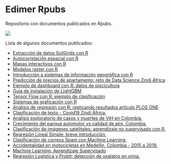 # Edimer Rpubs

Repositorio con documentos publicados en Rpubs.

![](https://encrypted-tbn0.gstatic.com/images?q=tbn:ANd9GcTkoeG55ji_NyG3-0t4ypPf-1L8wZGwB0LI1g4a3njvEqIZtCTpBg&s)

Lista de algunos documentos publicados:

- [Extracción de datos SoilGrids con R](https://rpubs.com/Edimer/763111)
- [Autocorrelación espacial con R](https://rpubs.com/Edimer/675143)
- [Mapas interactivos con R](https://rpubs.com/Edimer/673994)
- [Modelos raster con R](https://rpubs.com/Edimer/673524)
- [Introducción a sistemas de información geográfica con R](https://rpubs.com/Edimer/673433)
- [Predicción de precios de apartamento: reto de Data Science Zindi África](https://rpubs.com/Edimer/648887)
- [Ejemplo de dashboard con R: datos de piscicultura](https://rpubs.com/Edimer/644810)
- [Guía de instalación de LightGBM](https://rpubs.com/Edimer/589672)
- [Tensor Flow con R: ejemplo de clasificación](https://rpubs.com/Edimer/564284)
- [Sistemas de graficación con R](https://rpubs.com/Edimer/563530)
- [Análisis de regresión con R: replicando resultados artículo PLOS ONE](https://rpubs.com/Edimer/565984)
- [Clasificación de texto - Covid19 Zindi África.](https://rpubs.com/Edimer/612558)
- [Análisis exploratorio de casos y muertes de VIH en Colombia.](https://rpubs.com/Edimer/326811)
- [Crecimiento del parque automotor vs calidad de aire, Colombia.](https://rpubs.com/Edimer/481799)
- [Clasificación de imágenes satelitales: aprendizaje no supervisado con R.](https://rpubs.com/Edimer/519971)
- [Regresión Lineal Simple: breve introducción.](https://rpubs.com/Edimer/520130)
- [Clasificación de correos Spam con Machine Learning.](https://rpubs.com/Edimer/534566)
- [Accidentalidad en motocicletas en Medellín, Colombia - 2015 a 2019.](https://rpubs.com/Edimer/534624)
- [Machine Learning: Aprendizaje Supervisado](https://rpubs.com/Edimer/536034)
- [Regresión Logística y Probit: detección de oxalatos en orina.](https://rpubs.com/Edimer/540368)
